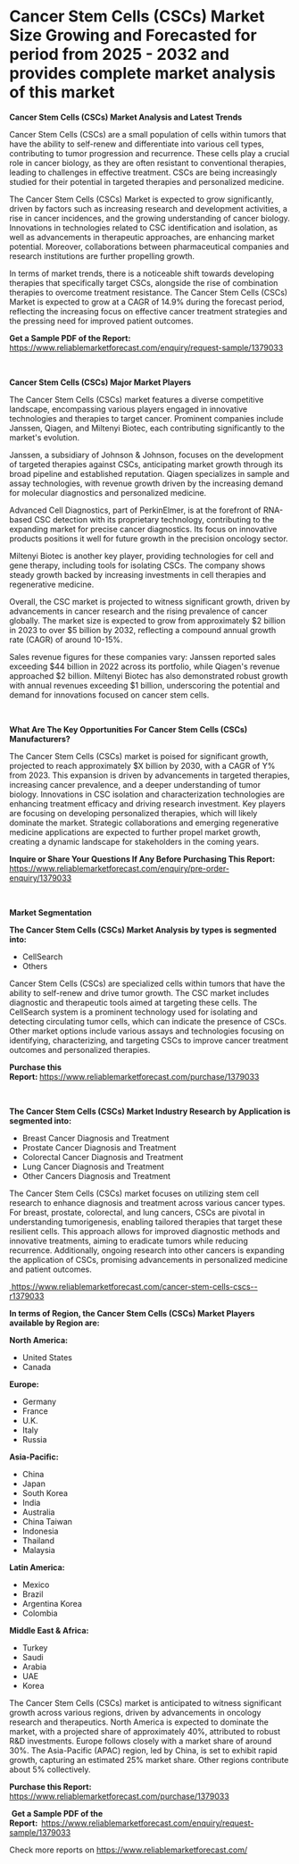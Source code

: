 <p><h1>Cancer Stem Cells (CSCs) Market Size Growing and Forecasted for period from 2025 - 2032 and provides complete market analysis of this market</h1></p><p><strong>Cancer Stem Cells (CSCs) Market Analysis and Latest Trends</strong></p>
<p><p>Cancer Stem Cells (CSCs) are a small population of cells within tumors that have the ability to self-renew and differentiate into various cell types, contributing to tumor progression and recurrence. These cells play a crucial role in cancer biology, as they are often resistant to conventional therapies, leading to challenges in effective treatment. CSCs are being increasingly studied for their potential in targeted therapies and personalized medicine.</p><p>The Cancer Stem Cells (CSCs) Market is expected to grow significantly, driven by factors such as increasing research and development activities, a rise in cancer incidences, and the growing understanding of cancer biology. Innovations in technologies related to CSC identification and isolation, as well as advancements in therapeutic approaches, are enhancing market potential. Moreover, collaborations between pharmaceutical companies and research institutions are further propelling growth.</p><p>In terms of market trends, there is a noticeable shift towards developing therapies that specifically target CSCs, alongside the rise of combination therapies to overcome treatment resistance. The Cancer Stem Cells (CSCs) Market is expected to grow at a CAGR of 14.9% during the forecast period, reflecting the increasing focus on effective cancer treatment strategies and the pressing need for improved patient outcomes.</p></p>
<p><strong>Get a Sample PDF of the Report:&nbsp;</strong> <a href="https://www.reliablemarketforecast.com/enquiry/request-sample/1379033?utm_campaign=2212&utm_medium=2&utm_source=Github&utm_content=ia&utm_term=03032025&utm_id=cancer-stem-cells-cscs">https://www.reliablemarketforecast.com/enquiry/request-sample/1379033</a></p>
<p>&nbsp;</p>
<p><strong>Cancer Stem Cells (CSCs) Major Market Players</strong></p>
<p><p>The Cancer Stem Cells (CSCs) market features a diverse competitive landscape, encompassing various players engaged in innovative technologies and therapies to target cancer. Prominent companies include Janssen, Qiagen, and Miltenyi Biotec, each contributing significantly to the market's evolution.</p><p>Janssen, a subsidiary of Johnson & Johnson, focuses on the development of targeted therapies against CSCs, anticipating market growth through its broad pipeline and established reputation. Qiagen specializes in sample and assay technologies, with revenue growth driven by the increasing demand for molecular diagnostics and personalized medicine.</p><p>Advanced Cell Diagnostics, part of PerkinElmer, is at the forefront of RNA-based CSC detection with its proprietary technology, contributing to the expanding market for precise cancer diagnostics. Its focus on innovative products positions it well for future growth in the precision oncology sector.</p><p>Miltenyi Biotec is another key player, providing technologies for cell and gene therapy, including tools for isolating CSCs. The company shows steady growth backed by increasing investments in cell therapies and regenerative medicine.</p><p>Overall, the CSC market is projected to witness significant growth, driven by advancements in cancer research and the rising prevalence of cancer globally. The market size is expected to grow from approximately $2 billion in 2023 to over $5 billion by 2032, reflecting a compound annual growth rate (CAGR) of around 10-15%.</p><p>Sales revenue figures for these companies vary: Janssen reported sales exceeding $44 billion in 2022 across its portfolio, while Qiagen's revenue approached $2 billion. Miltenyi Biotec has also demonstrated robust growth with annual revenues exceeding $1 billion, underscoring the potential and demand for innovations focused on cancer stem cells.</p></p>
<p>&nbsp;</p>
<p><strong>What Are The Key Opportunities For Cancer Stem Cells (CSCs) Manufacturers?</strong></p>
<p><p>The Cancer Stem Cells (CSCs) market is poised for significant growth, projected to reach approximately $X billion by 2030, with a CAGR of Y% from 2023. This expansion is driven by advancements in targeted therapies, increasing cancer prevalence, and a deeper understanding of tumor biology. Innovations in CSC isolation and characterization technologies are enhancing treatment efficacy and driving research investment. Key players are focusing on developing personalized therapies, which will likely dominate the market. Strategic collaborations and emerging regenerative medicine applications are expected to further propel market growth, creating a dynamic landscape for stakeholders in the coming years.</p></p>
<p><strong>Inquire or Share Your Questions If Any Before Purchasing This Report:</strong> <a href="https://www.reliablemarketforecast.com/enquiry/pre-order-enquiry/1379033?utm_campaign=2212&utm_medium=2&utm_source=Github&utm_content=ia&utm_term=03032025&utm_id=cancer-stem-cells-cscs">https://www.reliablemarketforecast.com/enquiry/pre-order-enquiry/1379033</a></p>
<p>&nbsp;</p>
<p><strong>Market Segmentation</strong></p>
<p><strong>The Cancer Stem Cells (CSCs) Market Analysis by types is segmented into:</strong></p>
<p><ul><li>CellSearch</li><li>Others</li></ul></p>
<p><p>Cancer Stem Cells (CSCs) are specialized cells within tumors that have the ability to self-renew and drive tumor growth. The CSC market includes diagnostic and therapeutic tools aimed at targeting these cells. The CellSearch system is a prominent technology used for isolating and detecting circulating tumor cells, which can indicate the presence of CSCs. Other market options include various assays and technologies focusing on identifying, characterizing, and targeting CSCs to improve cancer treatment outcomes and personalized therapies.</p></p>
<p><strong>Purchase this Report:&nbsp;</strong><a href="https://www.reliablemarketforecast.com/purchase/1379033?utm_campaign=2212&utm_medium=2&utm_source=Github&utm_content=ia&utm_term=03032025&utm_id=cancer-stem-cells-cscs">https://www.reliablemarketforecast.com/purchase/1379033</a></p>
<p>&nbsp;</p>
<p><strong>The Cancer Stem Cells (CSCs) Market Industry Research by Application is segmented into:</strong></p>
<p><ul><li>Breast Cancer Diagnosis and Treatment</li><li>Prostate Cancer Diagnosis and Treatment</li><li>Colorectal Cancer Diagnosis and Treatment</li><li>Lung Cancer Diagnosis and Treatment</li><li>Other Cancers Diagnosis and Treatment</li></ul></p>
<p><p>The Cancer Stem Cells (CSCs) market focuses on utilizing stem cell research to enhance diagnosis and treatment across various cancer types. For breast, prostate, colorectal, and lung cancers, CSCs are pivotal in understanding tumorigenesis, enabling tailored therapies that target these resilient cells. This approach allows for improved diagnostic methods and innovative treatments, aiming to eradicate tumors while reducing recurrence. Additionally, ongoing research into other cancers is expanding the application of CSCs, promising advancements in personalized medicine and patient outcomes.</p></p>
<p><a href="https://www.reliablemarketforecast.com/cancer-stem-cells-cscs--r1379033?utm_campaign=2212&utm_medium=2&utm_source=Github&utm_content=ia&utm_term=03032025&utm_id=cancer-stem-cells-cscs">&nbsp;https://www.reliablemarketforecast.com/cancer-stem-cells-cscs--r1379033</a></p>
<p><strong>In terms of Region, the Cancer Stem Cells (CSCs) Market Players available by Region are:</strong></p>
<p>
    <p> <strong> North America: </strong>
        <ul>
            <li>United States</li>
            <li>Canada</li>
        </ul>
        </p> 
    <p> <strong> Europe: </strong>
        <ul>
            <li>Germany</li>
            <li>France</li>
            <li>U.K.</li>
            <li>Italy</li>
            <li>Russia</li>
        </ul>
        </p> 
    <p> <strong> Asia-Pacific: </strong>
        <ul>
            <li>China</li>
            <li>Japan</li>
            <li>South Korea</li>
            <li>India</li>
            <li>Australia</li>
            <li>China Taiwan</li>
            <li>Indonesia</li>
            <li>Thailand</li>
            <li>Malaysia</li>
        </ul>
        </p> 
    <p> <strong> Latin America: </strong>
        <ul>
            <li>Mexico</li>
            <li>Brazil</li>
            <li>Argentina Korea</li>
            <li>Colombia</li>
        </ul>
        </p> 
    <p> <strong> Middle East & Africa: </strong>
        <ul>
            <li>Turkey</li>
            <li>Saudi</li>
            <li>Arabia</li>
            <li>UAE</li>
            <li>Korea</li>
        </ul>
    </p>
    </p>
<p><p>The Cancer Stem Cells (CSCs) market is anticipated to witness significant growth across various regions, driven by advancements in oncology research and therapeutics. North America is expected to dominate the market, with a projected share of approximately 40%, attributed to robust R&D investments. Europe follows closely with a market share of around 30%. The Asia-Pacific (APAC) region, led by China, is set to exhibit rapid growth, capturing an estimated 25% market share. Other regions contribute about 5% collectively.</p></p>
<p><strong>Purchase this Report: </strong><a href="https://www.reliablemarketforecast.com/purchase/1379033?utm_campaign=2212&utm_medium=2&utm_source=Github&utm_content=ia&utm_term=03032025&utm_id=cancer-stem-cells-cscs">https://www.reliablemarketforecast.com/purchase/1379033</a></p>
<p>&nbsp;<strong>Get a Sample PDF of the Report:&nbsp;&nbsp;</strong><a href="https://www.reliablemarketforecast.com/enquiry/request-sample/1379033?utm_campaign=2212&utm_medium=2&utm_source=Github&utm_content=ia&utm_term=03032025&utm_id=cancer-stem-cells-cscs">https://www.reliablemarketforecast.com/enquiry/request-sample/1379033</a></p>
<p><strong></strong></p>
<p>Check more reports on <a href="https://www.reliablemarketforecast.com/?utm_campaign=2212&utm_medium=2&utm_source=Github&utm_content=ia&utm_term=03032025&utm_id=cancer-stem-cells-cscs">https://www.reliablemarketforecast.com/</a></p>